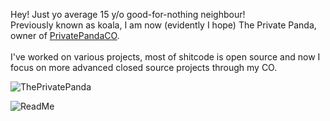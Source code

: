 Hey! Just yo average 15 y/o good-for-nothing neighbour! <br>
Previously known as koala, I am now (evidently I hope) The Private Panda, owner of [PrivatePandaCO](https://github.com/PrivatePandaCO). <br><br>
I've worked on various projects, most of shitcode is open source and now I focus on more advanced closed source projects through my CO. <br>

<p align="left"> <img src="https://komarev.com/ghpvc/?username=ThePrivatePanda&label=Profile%20views&color=0e75b6&style=flat" alt="ThePrivatePanda" /> </p>

![ReadMe](https://github-readme-stats.vercel.app/api/?username=ThePrivatePanda&show_icons=true&locale=en&title_color=FFFFFF&text_color=FFFFFF&icons_color=FFFFFF&bg_color=000000&border_color=0500DD&count_private=true)
